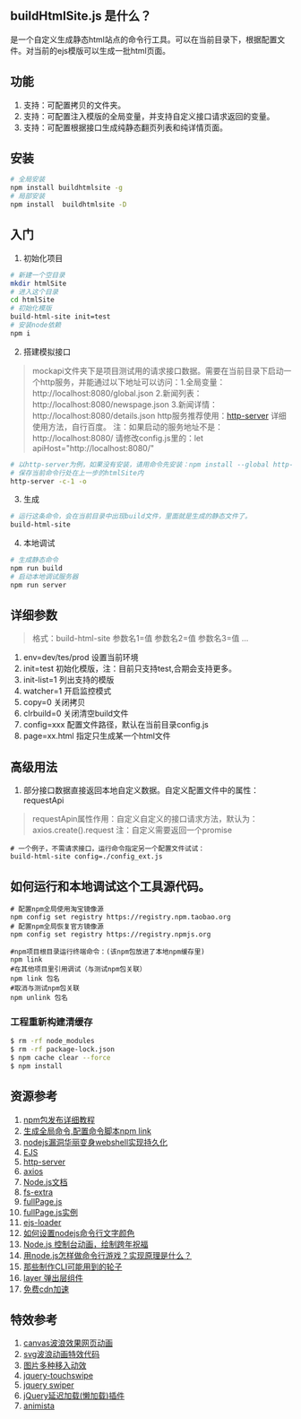 ## buildHtmlSite.js 是什么？
是一个自定义生成静态html站点的命令行工具。可以在当前目录下，根据配置文件。对当前的ejs模版可以生成一批html页面。

## 功能
1. 支持：可配置拷贝的文件夹。
2. 支持：可配置注入模版的全局变量，并支持自定义接口请求返回的变量。
3. 支持：可配置根据接口生成纯静态翻页列表和纯详情页面。

## 安装
```sh
# 全局安装
npm install buildhtmlsite -g
# 局部安装
npm install  buildhtmlsite -D
```
## 入门
1. 初始化项目
```sh
# 新建一个空目录
mkdir htmlSite
# 进入这个目录
cd htmlSite
# 初始化模版
build-html-site init=test
# 安装node依赖
npm i
```
2. 搭建模拟接口
> mockapi文件夹下是项目测试用的请求接口数据。需要在当前目录下启动一个http服务，并能通过以下地址可以访问：1.全局变量：http://localhost:8080/global.json 2.新闻列表：http://localhost:8080/newspage.json 3.新闻详情：http://localhost:8080/details.json 
> http服务推荐使用：[http-server](https://www.npmjs.com/package/http-server) 详细使用方法，自行百度。
> 注：如果启动的服务地址不是：http://localhost:8080/ 请修改config.js里的：let apiHost="http://localhost:8080/"
```sh
# 以http-server为例，如果没有安装，请用命令先安装：npm install --global http-server
# 保存当前命令行处在上一步的htmlSite内
http-server -c-1 -o
```
3. 生成
```sh
# 运行这条命令，会在当前目录中出现build文件，里面就是生成的静态文件了。
build-html-site
```
4. 本地调试
```sh
# 生成静态命令
npm run build
# 启动本地调试服务器
npm run server
```

## 详细参数
> 格式：build-html-site 参数名1=值 参数名2=值 参数名3=值 ...
1. env=dev/tes/prod 设置当前环境
2. init=test 初始化模版，注：目前只支持test,合期会支持更多。
3. init-list=1 列出支持的模版
4. watcher=1 开启监控模式
5. copy=0 关闭拷贝
6. clrbuild=0 关闭清空build文件
7. config=xxx 配置文件路径，默认在当前目录config.js
8. page=xx.html 指定只生成某一个html文件

## 高级用法
1. 部分接口数据直接返回本地自定义数据。自定义配置文件中的属性：requestApi
> requestApin属性作用：自定义自定义的接口请求方法，默认为：axios.create().request 注：自定义需要返回一个promise
```
# 一个例子，不需请求接口，运行命令指定另一个配置文件试试：
build-html-site config=./config_ext.js
```




## 如何运行和本地调试这个工具源代码。
```
# 配置npm全局使用淘宝镜像源
npm config set registry https://registry.npm.taobao.org
# 配置npm全局恢复官方镜像源
npm config set registry https://registry.npmjs.org

#npm项目根目录运行终端命令：(该npm包放进了本地npm缓存里)
npm link
#在其他项目里引用调试（与测试npm包关联）
npm link 包名
#取消与测试npm包关联
npm unlink 包名

```
### 工程重新构建清缓存
```sh
$ rm -rf node_modules
$ rm -rf package-lock.json
$ npm cache clear --force
$ npm install
```

## 资源参考
1. [npm包发布详细教程](https://blog.csdn.net/u010059669/article/details/109715342)
2. [生成全局命令,配置命令脚本npm link](https://blog.csdn.net/chunmeizhang_88/article/details/119533718)
3. [nodejs漏洞华丽变身webshell实现持久化](https://www.jianshu.com/p/9280da67ab3d)
4. [EJS](https://ejs.bootcss.com/#docs)
5. [http-server](https://baijiahao.baidu.com/s?id=1707127585067520409&wfr=spider&for=pc)
6. [axios](http://www.axios-js.com/zh-cn/docs/#axios-request-config-1)
7. [Node.js文档](https://www.nodeapp.cn/)
8. [fs-extra](https://www.npmjs.com/package/fs-extra)
9. [fullPage.js](https://github.com/alvarotrigo/fullPage.js)
10. [fullPage.js实例](https://alvarotrigo.com/fullPage/)
11. [ejs-loader](https://www.npmjs.com/package/ejs-loader)
12. [如何设置nodejs命令行文字颜色](http://www.fairysoftware.com/nodejs_color.html)
13. [Node.js 控制台动画，绘制跨年祝福](https://zhuanlan.zhihu.com/p/452195702)
14. [用node.js怎样做命令行游戏？实现原理是什么？](https://www.qy.cn/jszx/detail/5838.html)
15. [那些制作CLI可能用到的轮子](https://zhuanlan.zhihu.com/p/128990729)
16. [layer 弹出层组件](https://layuion.com/layer/)
17. [免费cdn加速](http://www.staticfile.org/)

## 特效参考
1. [canvas波浪效果网页动画](http://www.bootstrapmb.com/item/12446)
2. [svg波浪动画特效代码](http://www.bootstrapmb.com/item/5835)
3. [图片多种移入动效](https://www.jq22.com/demo/csshover202007192041/)
4. [jquery-touchswipe](https://github.com/mattbryson/TouchSwipe-Jquery-Plugin)
5. [jquery swiper](https://www.swiper.com.cn/)
6. [jQuery延迟加载(懒加载)插件](https://www.w3cways.com/1765.html)
7. [animista](https://animista.net/)






